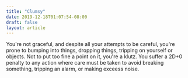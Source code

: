 ```yaml
---
title: "Clumsy"
date: 2019-12-18T01:07:54-08:00
draft: false
layout: article
---
```


You're not graceful, and despite all your attempts to be careful, you're prone to bumping into things, dropping things, tripping on yourself or objects. Not to put too fine a point on it, you're a klutz. You suffer a 2D+0 penalty to any action where care must be taken to avoid breaking something, tripping an alarm, or making exceess noise.